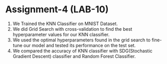 # Assignment-4 (LAB-10)
1) We Trained the KNN Classifier on MNIST Dataset.
2) We did Grid Search with cross-validation to find the best hyperparameter values for our KNN classifier.
3) We used the optimal hyperparameters found in the grid search to fine-tune our model and tested its performance on the test set.
4) We compared the accuracy of KNN classifier with SDG(Stochastic Gradient Descent) classifier and Random Forest Classifier.
